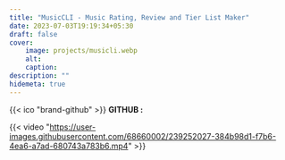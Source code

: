 ```yaml
---
title: "MusicCLI - Music Rating, Review and Tier List Maker"
date: 2023-07-03T19:19:34+05:30
draft: false
cover: 
    image: projects/musicli.webp
    alt: 
    caption: 
description: ""
hidemeta: true
---
```


{{< ico "brand-github" >}} **GITHUB :**

{{< video "https://user-images.githubusercontent.com/68660002/239252027-384b98d1-f7b6-4ea6-a7ad-680743a783b6.mp4" >}}
